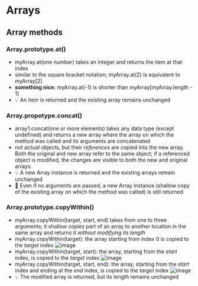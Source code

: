 # Arrays
## Array methods
### Array.prototype.at()
- myArray.at(one number) takes an integer and returns the item at that index
- similar to the square bracket notation; myArray.at(2) is equivalent to myArray[2]
- **something nice:** myArray.at(-1) is shorter than myArray[myArray.length - 1]
- 💡 An item is returned and the existing array remains unchanged

### Array.propotype.concat()
- array1.concat(one or more elements) takes any data type (except undefined) and returns a new array where the array on which the method was called and its arguments are concatenated
- not *actual* objects, but their *references* are copied into the new array. Both the original and new array refer to the same object; if a referenced object is modified, the changes are visible to both the new and original arrays. 
- 💡 A new Array instance is returned and the existing arrays remain unchanged
- 🔖 Even if no arguments are passed, a new Array instance (shallow copy of the existing array on which the method was called) is still returned

### Array.prototype.copyWithin()
- myArray.copyWithin(target, start, end) takes from one to three arguments; it shallow copies part of an array to another location in the same array and returns it *without modifying its length*
- myArray.copyWithin(target): the array starting from index 0 is copied to the *target* index
![image](https://user-images.githubusercontent.com/75531970/175376639-8e5b1cb0-ffbc-4666-9dc9-ef733e767c18.png)
- myArray.copyWithin(target, start): the array, starting from the *start* index, is copied to the *target* index
![image](https://user-images.githubusercontent.com/75531970/175378636-6909389b-ab1f-407c-bc77-baf57b36ecfa.png)
- myArray.copyWithin(target, start, end): the array, starting from the *start* index and ending at the *end* index, is copied to the *target* index
![image](https://user-images.githubusercontent.com/75531970/175379848-3cb7517c-8539-4c9c-934c-954c631bf234.png)
- 💡 The modified array is returned, but its length remains unchanged
